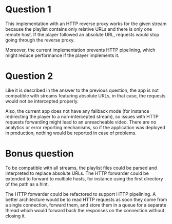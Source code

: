 # Question 1

This implementation with an HTTP reverse proxy works for the given stream because the playlist contains only relative URLs and there is only one remote host. If the player followed an absolute URL, requests would stop going through the reverse proxy. 

Moreover, the current implementation prevents HTTP pipelining, which might reduce performance if the player implements it.

# Question 2

Like it is described in the answer to the previous question, the app is not compatible with streams featuring absolute URLs, in that case, the requests would not be intercepted properly.

Also, the current app does not have any fallback mode (for instance redirecting the player to a non-intercepted stream), so issues with HTTP requests forwarding might lead to an unreacheable video. There are no analytics or error reporting mechanisms, so if the application was deployed in production, nothing would be reported in case of problems.

# Bonus question

To be compatible with all streams, the playlist files could be parsed and interpreted to replace absolute URLs. The HTTP forwarder could be extended to forward to multiple hosts, for instance using the first directory of the path as a hint.

The HTTP forwarder could be refactored to support HTTP pipelining. A better architecture would be to read HTTP requests as soon they come from a single connection, forward them, and store them in a queue for a separate thread which would forward back the responses on the connection without closing it.
